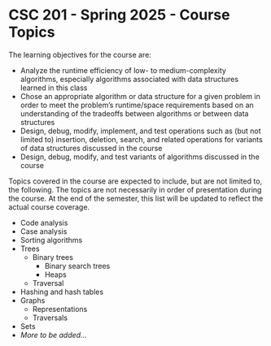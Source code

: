 # CSC 201 - Spring 2025 - Course Topics

The learning objectives for the course are:
* Analyze the runtime efficiency of low- to medium-complexity algorithms, especially algorithms associated with data structures learned in this class
* Chose an appropriate algorithm or data structure for a given problem in order to meet the problem’s runtime/space requirements based on an understanding of the tradeoffs between algorithms or between data structures
* Design, debug, modify, implement, and test operations such as (but not limited to) insertion, deletion, search, and related operations for variants of data structures discussed in the course
* Design, debug, modify, and test variants of algorithms discussed in the course

Topics covered in the course are expected to include, but are not limited to, the following. The topics are not necessarily in order of presentation during the course.
At the end of the semester, this list will be updated to reflect the actual course coverage.

* Code analysis
* Case analysis
* Sorting algorithms
* Trees
  * Binary trees
    * Binary search trees
    * Heaps
  * Traversal
* Hashing and hash tables
* Graphs
  * Representations
  * Traversals
* Sets
* _More to be added..._ 
